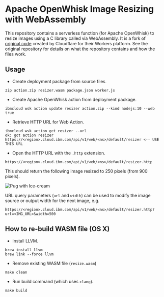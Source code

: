 # Apache OpenWhisk Image Resizing with WebAssembly

This repository contains a serverless function (for Apache OpenWhisk) to resize images using a C library called via WebAssembly. It is a fork of [original code](https://github.com/cloudflare/cloudflare-workers-wasm-demo) created by Cloudflare for their Workers platform. See the original repository for details on what the repository contains and how the files work. 

## Usage

- Create deployment package from source files.

```
zip action.zip resizer.wasm package.json worker.js
```

- Create Apache OpenWhisk action from deployment package.

```
ibmcloud wsk action update resizer action.zip --kind nodejs:10 --web true
```

- Retrieve HTTP URL for Web Action.

```
ibmcloud wsk action get resizer --url
ok: got action resizer
https://<region>.cloud.ibm.com/api/v1/web/<ns>/default/resizer <-- USE THIS URL
```

- Open the HTTP URL with the `.http` extension.

```
https://<region>.cloud.ibm.com/api/v1/web/<ns>/default/resizer.http
```

This should return the following image resized to 250 pixels (from 900 pixels). 

![Pug with Ice-cream](https://bit.ly/2ZlP838)

URL query parameters (`url` and `width`) can be used to modify the image source or output width for the next image, e.g. 

```
https://<region>.cloud.ibm.com/api/v1/web/<ns>/default/resizer.http?url=<IMG_URL>&width=500
```

## How to re-build WASM file (OS X)

- Install LLVM.

```
brew install llvm
brew link --force llvm
```

- Remove existing WASM file (`resize.wasm`)

````
make clean
````

- Run build command (which uses `clang`).

```
make build
```